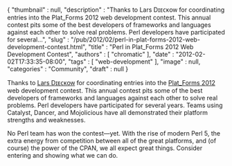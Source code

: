 {
   "thumbnail" : null,
   "description" : "Thanks to Lars Dɪᴇᴄᴋᴏᴡ for coordinating entries into the Plat_Forms 2012 web development contest. This annual contest pits some of the best developers of frameworks and languages against each other to solve real problems. Perl developers have participated for several...",
   "slug" : "/pub/2012/02/perl-in-plat-forms-2012-web-development-contest.html",
   "title" : "Perl in Plat_Forms 2012 Web Development Contest",
   "authors" : [
      "chromatic"
   ],
   "date" : "2012-02-02T17:33:35-08:00",
   "tags" : [
      "web-development"
   ],
   "image" : null,
   "categories" : "Community",
   "draft" : null
}





Thanks to [Lars Dɪᴇᴄᴋᴏᴡ](http://search.cpan.org/~daxim/) for
coordinating entries into the [Plat\_Forms
2012](http://www.plat-forms.org/platforms-2012-announcement#overview)
web development contest. This annual contest pits some of the best
developers of frameworks and languages against each other to solve real
problems. Perl developers have participated for several years. Teams
using Catalyst, Dancer, and Mojolicious have all demonstrated their
platform strengths and weaknesses.

No Perl team has won the contest—yet. With the rise of modern Perl 5,
the extra energy from competition between all of the great platforms,
and (of course) the power of the CPAN, we all expect great things.
Consider entering and showing what we can do.


